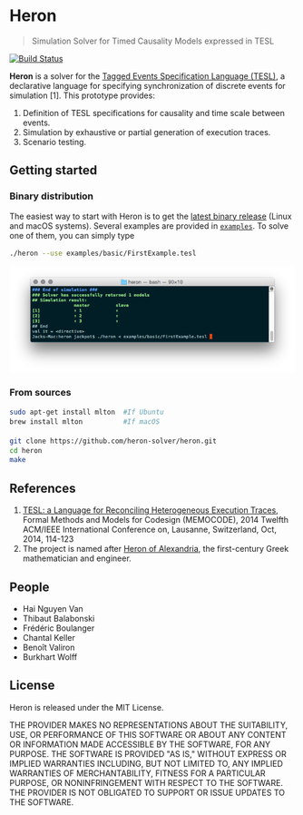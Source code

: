 Heron
===================

> Simulation Solver for Timed Causality Models expressed in TESL

[![Build Status](https://travis-ci.org/heron-solver/heron.svg?branch=master)](https://travis-ci.org/EmptyStackExn/heron)

**Heron** is a solver for the [Tagged Events Specification Language (TESL)](http://wwwdi.supelec.fr/software/TESL/), a declarative language for specifying synchronization of discrete events for simulation [1]. This prototype provides:

 1. Definition of TESL specifications for causality and time scale between events.
 2. Simulation by exhaustive or partial generation of execution traces.
 3. Scenario testing.


Getting started
-------------------
### Binary distribution
The easiest way to start with Heron is to get the [latest binary release](https://github.com/EmptyStackExn/heron/releases/latest) (Linux and macOS systems). Several examples are provided in [`examples`](examples). To solve one of them, you can simply type
```bash
./heron --use examples/basic/FirstExample.tesl
```

![Running on FirstExample.tesl](doc/FirstExample.png "Running on FirstExample.tesl")

### From sources
```bash
sudo apt-get install mlton  #If Ubuntu
brew install mlton          #If macOS

git clone https://github.com/heron-solver/heron.git
cd heron
make
```

References
-------------------

 1. [TESL: a Language for Reconciling Heterogeneous Execution Traces](https://ieeexplore.ieee.org/document/6961849), Formal Methods and Models for Codesign (MEMOCODE), 2014 Twelfth ACM/IEEE International Conference on, Lausanne, Switzerland, Oct, 2014, 114-123
 2. The project is named after [Heron of Alexandria](http://www-history.mcs.st-andrews.ac.uk/Biographies/Heron.html), the first-century Greek mathematician and engineer.

People
-------------------

 - Hai Nguyen Van
 - Thibaut Balabonski
 - Frédéric Boulanger
 - Chantal Keller
 - Benoît Valiron
 - Burkhart Wolff

License
-------------------

Heron is released under the MIT License.

THE PROVIDER MAKES NO REPRESENTATIONS ABOUT THE SUITABILITY, USE, OR PERFORMANCE OF THIS SOFTWARE OR ABOUT ANY CONTENT OR INFORMATION MADE ACCESSIBLE BY THE SOFTWARE, FOR ANY PURPOSE. THE SOFTWARE IS PROVIDED "AS IS," WITHOUT EXPRESS OR IMPLIED WARRANTIES INCLUDING, BUT NOT LIMITED TO, ANY IMPLIED WARRANTIES OF MERCHANTABILITY, FITNESS FOR A PARTICULAR PURPOSE, OR NONINFRINGEMENT WITH RESPECT TO THE SOFTWARE. THE PROVIDER IS NOT OBLIGATED TO SUPPORT OR ISSUE UPDATES TO THE SOFTWARE.
